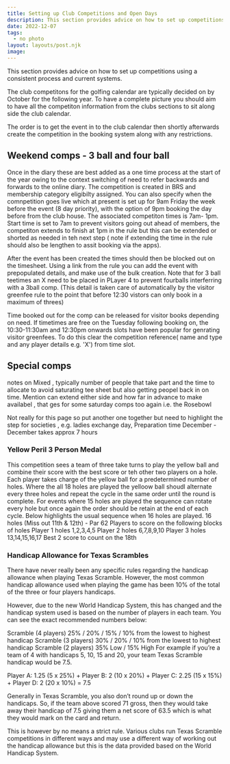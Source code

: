 ```yaml
---
title: Setting up Club Competitions and Open Days
description: This section provides advice on how to set up competitions using current systems
date: 2022-12-07
tags:
  - no photo
layout: layouts/post.njk
image: 
---
```

This section provides advice on how to set up competitions using a consistent process and current systems.

The club competitons for the golfing calendar are typically decided on by October  for the following year. To have a complete picture you should aim to have all the competiton information from the clubs sections to sit along side the club calendar. 

The order is to get the event in to the club calendar then shortly afterwards create the competition in the booking system along with any restrictions.

<h2>Weekend comps - 3 ball and four ball</h2>
Once in the diary these are best added as a one time process at the start of the year owing to the context switching of need to refer backwards and forwards to the online diary.  The competition is created in BRS and membership category eligibilty assigned.  You can also specify when the comnpetition goes live which at present is set up for 9am Friday the week before the event (8 day priority), with the option of 9pm booking the day before from the club house. The associated competiton times is 7am- 1pm.
Start time is set to 7am to prevent visitors going out ahead of members, the competiton extends to finish at 1pm in the rule but this can be extended or shorted as needed in teh next step ( note if extending the time in the rule should also be lengthen to assit booking via the apps). 

After the event has been created the times should then be blocked out on the timesheet. Using a link from the rule you can add the event with prepopulated details, and make use of the bulk creation. Note that for 3 ball teetimes an X need to be placed in PLayer 4 to prevent fourballs interferring with a 3ball comp.  (This detail is taken care of automatically by the visitor greenfee rule to the point that before 12:30 vistors can only book in a maximum of threes)

Time booked out for the comp can be released for visitor books depending on need.  If timetimes are free on the Tuesday following booking on, the 10:30-11:30am and 12:30pm onwards slots have been popular for genrating visitor greenfees.  To do this clear the competition reference( name and type and any player details e.g. 'X') from time slot.

<h2>Special comps</h2>



notes on Mixed , typically number of people that take part and the time to allocate to avoid saturating tee sheet but also getting peopel back in on time.  Mention can extend either side and how far in advance to make availabel , that ges for some saturday comps too again i.e. the Rosebowl

Not really for this page so put another one together but need to highlight the step for societies , e.g. ladies exchange day, 
Preparation time December - December takes approx 7 hours



<h3>Yellow Peril 3 Person Medal</h3>
This competition sees a team of three take turns to play the yellow ball and combine their score with the best score or teh other two players on a hole.  Each player takes charge of the yellow ball for a predetermined number of holes.  Where the all 18 holes are played the yelloow ball shoudl alternate every three holes and repeat the cycle in the same order until the round is complete.  For events where 15 holes are played the sequence can rotate every hole but once again the order should be retain at the end of each cycle. Below highlights the usual sequence when 16 holes are played.
16 holes (Miss out 11th & 12th) - Par 62
Players to score on the following blocks of holes
  Player 1 holes 1,2,3,4,5
  Player 2 holes 6,7,8,9,10
  Player 3 holes 13,14,15,16,17
  Best 2 score to count on the 18th



<h3>Handicap Allowance for Texas Scrambles</h3>
There have never really been any specific rules regarding the handicap allowance when playing Texas Scramble. However, the most common handicap allowance used when playing the game has been 10% of the total of the three or four players handicaps.

However, due to the new World Handicap System, this has changed and the handicap system used is based on the number of players in each team. You can see the exact recommended numbers below:

Scramble (4 players) 25% / 20% / 15% / 10% from the lowest to highest handicap
Scramble (3 players) 30% / 20% / 10% from the lowest to highest handicap
Scramble (2 players) 35% Low / 15% High
For example if you’re a team of 4 with handicaps 5, 10, 15 and 20, your team Texas Scramble handicap would be 7.5.

Player A: 1.25 (5 x 25%) + Player B: 2 (10 x 20%) + Player C: 2.25 (15 x 15%) + Player D: 2 (20 x 10%) = 7.5 


Generally in Texas Scramble, you also don’t round up or down the handicaps. So, if the team above scored 71 gross, then they would take away their handicap of 7.5 giving them a net score of 63.5 which is what they would mark on the card and return. 

This is however by no means a strict rule. Various clubs run Texas Scramble competitions in different ways and may use a different way of working out the handicap allowance but this is the data provided based on the World Handicap System.



